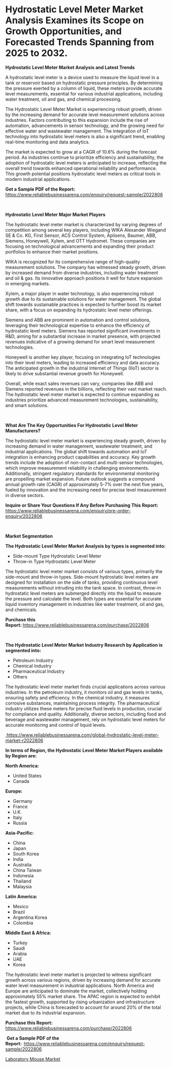 <p><h1>Hydrostatic Level Meter Market Analysis Examines its Scope on Growth Opportunities, and Forecasted Trends Spanning from 2025 to 2032.</h1></p><p><strong>Hydrostatic Level Meter Market Analysis and Latest Trends</strong></p>
<p><p>A hydrostatic level meter is a device used to measure the liquid level in a tank or reservoir based on hydrostatic pressure principles. By determining the pressure exerted by a column of liquid, these meters provide accurate level measurements, essential for various industrial applications, including water treatment, oil and gas, and chemical processing.</p><p>The Hydrostatic Level Meter Market is experiencing robust growth, driven by the increasing demand for accurate level measurement solutions across industries. Factors contributing to this expansion include the rise of automation, advancements in sensor technology, and the growing need for effective water and wastewater management. The integration of IoT technology into hydrostatic level meters is also a significant trend, enabling real-time monitoring and data analytics.</p><p>The market is expected to grow at a CAGR of 10.6% during the forecast period. As industries continue to prioritize efficiency and sustainability, the adoption of hydrostatic level meters is anticipated to increase, reflecting the overall trend towards enhanced operational reliability and performance. This growth potential positions hydrostatic level meters as critical tools in modern industrial applications.</p></p>
<p><strong>Get a Sample PDF of the Report:&nbsp;</strong> <a href="https://www.reliablebusinessarena.com/enquiry/request-sample/2022806?utm_campaign=2524&utm_medium=2&utm_source=Github&utm_content=ia&utm_term=29032025&utm_id=hydrostatic-level-meter">https://www.reliablebusinessarena.com/enquiry/request-sample/2022806</a></p>
<p>&nbsp;</p>
<p><strong>Hydrostatic Level Meter Major Market Players</strong></p>
<p><p>The hydrostatic level meter market is characterized by varying degrees of competition among several key players, including WIKA Alexander Wiegand SE & Co. KG, First Sensor, ACS Control System, Aplisens, Baumer, ABB, Siemens, Honeywell, Xylem, and OTT Hydromet. These companies are focusing on technological advancements and expanding their product portfolios to enhance their market positions.</p><p>WIKA is recognized for its comprehensive range of high-quality measurement solutions. The company has witnessed steady growth, driven by increased demand from diverse industries, including water treatment and oil & gas. Its innovative approach positions it well for future expansion in emerging markets. </p><p>Xylem, a major player in water technology, is also experiencing robust growth due to its sustainable solutions for water management. The global shift towards sustainable practices is expected to further boost its market share, with a focus on expanding its hydrostatic level meter offerings.</p><p>Siemens and ABB are prominent in automation and control solutions, leveraging their technological expertise to enhance the efficiency of hydrostatic level meters. Siemens has reported significant investments in R&D, aiming for a substantial increase in market presence, with projected revenues indicative of a growing demand for smart level measurement technologies.</p><p>Honeywell is another key player, focusing on integrating IoT technologies into their level meters, leading to increased efficiency and data accuracy. The anticipated growth in the industrial Internet of Things (IIoT) sector is likely to drive substantial revenue growth for Honeywell.</p><p>Overall, while exact sales revenues can vary, companies like ABB and Siemens reported revenues in the billions, reflecting their vast market reach. The hydrostatic level meter market is expected to continue expanding as industries prioritize advanced measurement technologies, sustainability, and smart solutions.</p></p>
<p>&nbsp;</p>
<p><strong>What Are The Key Opportunities For Hydrostatic Level Meter Manufacturers?</strong></p>
<p><p>The hydrostatic level meter market is experiencing steady growth, driven by increasing demand in water management, wastewater treatment, and industrial applications. The global shift towards automation and IoT integration is enhancing product capabilities and accuracy. Key growth trends include the adoption of non-contact and multi-sensor technologies, which improve measurement reliability in challenging environments. Additionally, stringent regulatory standards for environmental monitoring are propelling market expansion. Future outlook suggests a compound annual growth rate (CAGR) of approximately 5-7% over the next five years, fueled by innovation and the increasing need for precise level measurement in diverse sectors.</p></p>
<p><strong>Inquire or Share Your Questions If Any Before Purchasing This Report:</strong> <a href="https://www.reliablebusinessarena.com/enquiry/pre-order-enquiry/2022806?utm_campaign=2524&utm_medium=2&utm_source=Github&utm_content=ia&utm_term=29032025&utm_id=hydrostatic-level-meter">https://www.reliablebusinessarena.com/enquiry/pre-order-enquiry/2022806</a></p>
<p>&nbsp;</p>
<p><strong>Market Segmentation</strong></p>
<p><strong>The Hydrostatic Level Meter Market Analysis by types is segmented into:</strong></p>
<p><ul><li>Side-mount Type Hydrostatic Level Meter</li><li>Throw-in Type Hydrostatic Level Meter</li></ul></p>
<p><p>The hydrostatic level meter market consists of various types, primarily the side-mount and throw-in types. Side-mount hydrostatic level meters are designed for installation on the side of tanks, providing continuous level measurements without intruding into the tank space. In contrast, throw-in hydrostatic level meters are submerged directly into the liquid to measure the pressure and calculate the level. Both types are essential for accurate liquid inventory management in industries like water treatment, oil and gas, and chemicals.</p></p>
<p><strong>Purchase this Report:&nbsp;</strong><a href="https://www.reliablebusinessarena.com/purchase/2022806?utm_campaign=2524&utm_medium=2&utm_source=Github&utm_content=ia&utm_term=29032025&utm_id=hydrostatic-level-meter">https://www.reliablebusinessarena.com/purchase/2022806</a></p>
<p>&nbsp;</p>
<p><strong>The Hydrostatic Level Meter Market Industry Research by Application is segmented into:</strong></p>
<p><ul><li>Petroleum Industry</li><li>Chemical Industry</li><li>Pharmaceutical Industry</li><li>Others</li></ul></p>
<p><p>The hydrostatic level meter market finds crucial applications across various industries. In the petroleum industry, it monitors oil and gas levels in tanks, ensuring safety and efficiency. In the chemical industry, it measures corrosive substances, maintaining process integrity. The pharmaceutical industry utilizes these meters for precise fluid levels in production, crucial for compliance and quality. Additionally, diverse sectors, including food and beverage and wastewater management, rely on hydrostatic level meters for accurate monitoring and control of liquid levels.</p></p>
<p><a href="https://www.reliablebusinessarena.com/global-hydrostatic-level-meter-market-r2022806?utm_campaign=2524&utm_medium=2&utm_source=Github&utm_content=ia&utm_term=29032025&utm_id=hydrostatic-level-meter">&nbsp;https://www.reliablebusinessarena.com/global-hydrostatic-level-meter-market-r2022806</a></p>
<p><strong>In terms of Region, the Hydrostatic Level Meter Market Players available by Region are:</strong></p>
<p>
    <p> <strong> North America: </strong>
        <ul>
            <li>United States</li>
            <li>Canada</li>
        </ul>
        </p> 
    <p> <strong> Europe: </strong>
        <ul>
            <li>Germany</li>
            <li>France</li>
            <li>U.K.</li>
            <li>Italy</li>
            <li>Russia</li>
        </ul>
        </p> 
    <p> <strong> Asia-Pacific: </strong>
        <ul>
            <li>China</li>
            <li>Japan</li>
            <li>South Korea</li>
            <li>India</li>
            <li>Australia</li>
            <li>China Taiwan</li>
            <li>Indonesia</li>
            <li>Thailand</li>
            <li>Malaysia</li>
        </ul>
        </p> 
    <p> <strong> Latin America: </strong>
        <ul>
            <li>Mexico</li>
            <li>Brazil</li>
            <li>Argentina Korea</li>
            <li>Colombia</li>
        </ul>
        </p> 
    <p> <strong> Middle East & Africa: </strong>
        <ul>
            <li>Turkey</li>
            <li>Saudi</li>
            <li>Arabia</li>
            <li>UAE</li>
            <li>Korea</li>
        </ul>
    </p>
    </p>
<p><p>The hydrostatic level meter market is projected to witness significant growth across various regions, driven by increasing demand for accurate water level measurement in industrial applications. North America and Europe are anticipated to dominate the market, collectively holding approximately 55% market share. The APAC region is expected to exhibit the fastest growth, supported by rising urbanization and infrastructure projects, while China is forecasted to account for around 20% of the total market due to its industrial expansion.</p></p>
<p><strong>Purchase this Report: </strong><a href="https://www.reliablebusinessarena.com/purchase/2022806?utm_campaign=2524&utm_medium=2&utm_source=Github&utm_content=ia&utm_term=29032025&utm_id=hydrostatic-level-meter">https://www.reliablebusinessarena.com/purchase/2022806</a></p>
<p>&nbsp;<strong>Get a Sample PDF of the Report:&nbsp;&nbsp;</strong><a href="https://www.reliablebusinessarena.com/enquiry/request-sample/2022806?utm_campaign=2524&utm_medium=2&utm_source=Github&utm_content=ia&utm_term=29032025&utm_id=hydrostatic-level-meter">https://www.reliablebusinessarena.com/enquiry/request-sample/2022806</a></p>
<p><strong></strong></p>
<p><p><a href="https://github.com/hammelximalschid/Market-Research-Report-List-1/blob/main/laboratory-mouse-market.md?utm_campaign=2524&utm_medium=2&utm_source=Github&utm_content=ia&utm_term=29032025&utm_id=hydrostatic-level-meter">Laboratory Mouse Market</a></p></p>
